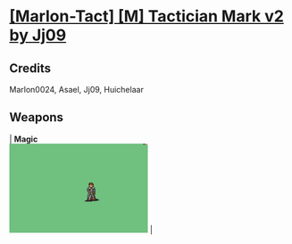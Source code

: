 # [\[Marlon-Tact\] \[M\] Tactician Mark v2 by Jj09](./)
## Credits

Marlon0024, Asael, Jj09, Huichelaar

## Weapons

| <b>Magic</b><br/><img alt="Magic animation" src="./6.%20Magic/Magic.gif"/> |
